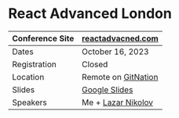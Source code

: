 # React Advanced London

| Conference Site | [reactadvacned.com](https://reactadvanced.com/) |
|-------|------------------|
| Dates | October 16, 2023 |
| Registration | Closed | 
| Location | Remote on [GitNation](https://portal.gitnation.org/contents/monitoring-101-for-react-developers-1805) |
| Slides | [Google Slides](https://docs.google.com/presentation/d/1NwXqkh8um8aBwCZlRRQbt2cM82EzQ6r72uakofuafo8/edit?usp=sharing) |
| Speakers | Me + [Lazar Nikolov](https://nikolovlazar.com/) |

